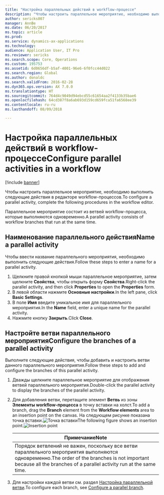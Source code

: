 ```yaml
---
title: "Настройка параллельных действий в workflow-процессе"
description: "Чтобы настроить параллельное мероприятие, необходимо выполнить следующие действия в редакторе workflow-процессов."
author: sericks007
manager: AnnBe
ms.date: 06/20/2017
ms.topic: article
ms.prod: 
ms.service: dynamics-ax-applications
ms.technology: 
audience: Application User, IT Pro
ms.reviewer: sericks
ms.search.scope: Core, Operations
ms.custom: 195753
ms.assetid: 6d0656df-b5af-4001-96e6-6f0fcc44d022
ms.search.region: Global
ms.author: donaldc
ms.search.validFrom: 2016-02-28
ms.dyn365.ops.version: AX 7.0.0
ms.translationtype: HT
ms.sourcegitcommit: 764d4c9049d94ebcd55c61654aa2f4133b35bae6
ms.openlocfilehash: 64cd387f8a6ab693d159cd659fca51fa6568ee39
ms.contentlocale: ru-ru
ms.lasthandoff: 08/09/2018

---
```


# <a name="configure-parallel-activities-in-a-workflow"></a><span data-ttu-id="994ee-103">Настройка параллельных действий в workflow-процессе</span><span class="sxs-lookup"><span data-stu-id="994ee-103">Configure parallel activities in a workflow</span></span>

[!include [banner](../includes/banner.md)]

<span data-ttu-id="994ee-104">Чтобы настроить параллельное мероприятие, необходимо выполнить следующие действия в редакторе workflow-процессов.</span><span class="sxs-lookup"><span data-stu-id="994ee-104">To configure a parallel activity, complete the following procedures in the workflow editor.</span></span>

<span data-ttu-id="994ee-105">Параллельное мероприятие состоит из ветвей workflow-процесса, которые выполняются одновременно.</span><span class="sxs-lookup"><span data-stu-id="994ee-105">A parallel activity consists of workflow branches that run at the same time.</span></span>

## <a name="name-a-parallel-activity"></a><span data-ttu-id="994ee-106">Наименование параллельного действия</span><span class="sxs-lookup"><span data-stu-id="994ee-106">Name a parallel activity</span></span>
<span data-ttu-id="994ee-107">Чтобы ввести название параллельного мероприятия, необходимо выполнить следующие действия.</span><span class="sxs-lookup"><span data-stu-id="994ee-107">Follow these steps to enter a name for a parallel activity.</span></span>
1.  <span data-ttu-id="994ee-108">Щелкните правой кнопкой мыши параллельное мероприятие, затем щелкните **Свойства**, чтобы открыть форму **Свойства**.</span><span class="sxs-lookup"><span data-stu-id="994ee-108">Right-click the parallel activity, and then click **Properties** to open the **Properties** form.</span></span>
2.  <span data-ttu-id="994ee-109">В левой области нажмите **Основные настройки**.</span><span class="sxs-lookup"><span data-stu-id="994ee-109">In the left pane, click **Basic Settings**.</span></span>
3.  <span data-ttu-id="994ee-110">В поле **Имя** введите уникальное имя для параллельного мероприятия.</span><span class="sxs-lookup"><span data-stu-id="994ee-110">In the **Name** field, enter a unique name for the parallel activity.</span></span>
4.  <span data-ttu-id="994ee-111">Нажмите кнопку **Закрыть**.</span><span class="sxs-lookup"><span data-stu-id="994ee-111">Click **Close**.</span></span>

## <a name="configure-the-branches-of-a-parallel-activity"></a><span data-ttu-id="994ee-112">Настройте ветви параллельного мероприятия</span><span class="sxs-lookup"><span data-stu-id="994ee-112">Configure the branches of a parallel activity</span></span>
<span data-ttu-id="994ee-113">Выполните следующие действия, чтобы добавить и настроить ветви данного параллельного мероприятия.</span><span class="sxs-lookup"><span data-stu-id="994ee-113">Follow these steps to add and configure the branches of this parallel activity.</span></span>
1. <span data-ttu-id="994ee-114">Дважды щелкните параллельное мероприятие для отображения ветвей параллельного мероприятия.</span><span class="sxs-lookup"><span data-stu-id="994ee-114">Double-click the parallel activity to display the branches of the parallel activity.</span></span>
2. <span data-ttu-id="994ee-115">Для добавления ветви, перетащите элемент **Ветвь** из зоны **Элементы workflow-процесса** в точку вставки на холст.</span><span class="sxs-lookup"><span data-stu-id="994ee-115">To add a branch, drag the **Branch** element from the **Workflow elements** area to an insertion point on the canvas.</span></span> <span data-ttu-id="994ee-116">На следующем рисунке показана точка вставки.![Точка вставки](./media/workflow_insertionpoint.gif)</span><span class="sxs-lookup"><span data-stu-id="994ee-116">The following figure shows an insertion point.![Insertion point](./media/workflow_insertionpoint.gif)</span></span>

   |                                              <span data-ttu-id="994ee-117"><strong>Примечание</strong></span><span class="sxs-lookup"><span data-stu-id="994ee-117"><strong>Note</strong></span></span>                                               |
   |------------------------------------------------------------------------------------------------------------------|
   | <span data-ttu-id="994ee-118">Порядок ветвлений не важен, поскольку все ветви параллельного мероприятия выполняются одновременно.</span><span class="sxs-lookup"><span data-stu-id="994ee-118">The order of the branches is not important because all the branches of a parallel activity run at the same time.</span></span> |


3. <span data-ttu-id="994ee-119">Для настройки каждой ветви см. раздел [Настройка параллельной ветви](configure-parallel-branch-workflow.md).</span><span class="sxs-lookup"><span data-stu-id="994ee-119">To configure each branch, see [Configure a parallel branch](configure-parallel-branch-workflow.md).</span></span>






